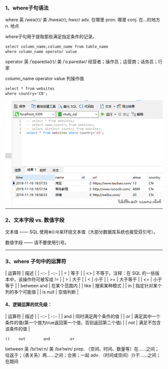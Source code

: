 ### 1、where子句语法

where 英 /weə(r)/  美 /hweə(r); hwɛr/ adv. 在哪里 pron. 哪里 conj. 在…的地方 n. 地点

where子句用于提取那些满足指定条件的记录。

```
select column_name,column_name from table_name 
where column_name operator value
```

operator 英 /ˈɒpəreɪtə(r)/  美 /ˈɑːpəreɪtər/ 经营者；操作员；运营商；话务员；行家

column_name operator value 列操作值

```
select * from websites 
where country='CN';
```
<img src='./img/select_country-operator-value.png' />

---
### 2、文本字段 vs. 数值字段

文本值 —— SQL 使用`单引号`来环绕文本值（大部分数据库系统也接受双引号）。

数值字段 —— 请不要使用引号。

---
### 3、where 子句中的运算符

| 运算符 | 描述 |
| -::- | -::- |
| = | 等于  |
| <> | 不等于。注释：在 SQL 的一些版本中，该操作符可被写成 != |
| > | 大于 |
| <  | 小于 |
| >= | 大于等于 |
| <= | 小于等于 |
| between and | 在某个范围内 |
| like | 搜索某种模式 |
| in | 指定针对某个列的多个可能值 |
| is null | 空值判断 |

#### 4、逻辑运算的优先级：
| 运算符 | 描述 |
| -::- | -::- |
| and | 同时满足两个条件的值 |
| or | 满足其中一个条件的值(第一个值为true返回第一个值，否则返回第二个值) |
| not | 满足不包含该条件的值 |
```
()    not        and         or
```

between 英 /bɪˈtwiːn/  美 /bəˈtwin/ prep. （空间、时间、数量等）在……之间；往返于；（表关系）两……之间；合用；一起 adv. （时间或空间）介于……之间；在期间
